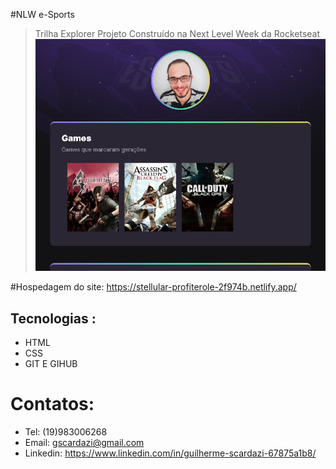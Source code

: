 #NLW e-Sports 
> Trilha Explorer
Projeto Construído na Next Level Week da Rocketseat
![preview](preview.png)

#Hospedagem do site: https://stellular-profiterole-2f974b.netlify.app/

## Tecnologias :
- HTML
- CSS
- GIT E GIHUB
# Contatos:
- Tel: (19)983006268
- Email: gscardazi@gmail.com
- Linkedin: https://www.linkedin.com/in/guilherme-scardazi-67875a1b8/

